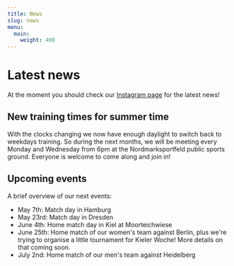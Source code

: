 ```yaml
---
title: News
slug: news
menu:
  main:
    weight: 400
---
```


# Latest news

At the moment you should check our
[Instagram page](https://instagram.com/kiel_koalas)
for the latest news!

## New training times for summer time 

With the clocks changing we now have enough daylight
to switch back to weekdays training.
So during the next months, we will be meeting every
Monday and Wednesday from 6pm
at the Nordmarksportfeld public sports ground.
Everyone is welcome to come along and join in!

## Upcoming events

A brief overview of our next events:
- May 7th: Match day in Hamburg
- May 23rd: Match day in Dresden
- June 4th: Home match day in Kiel at Moorteichwiese
- June 25th: Home match of our women's team against Berlin, plus we're trying to organise a little tournament for Kieler Woche! More details on that coming soon.
- July 2nd: Home match of our men's team against Heidelberg
